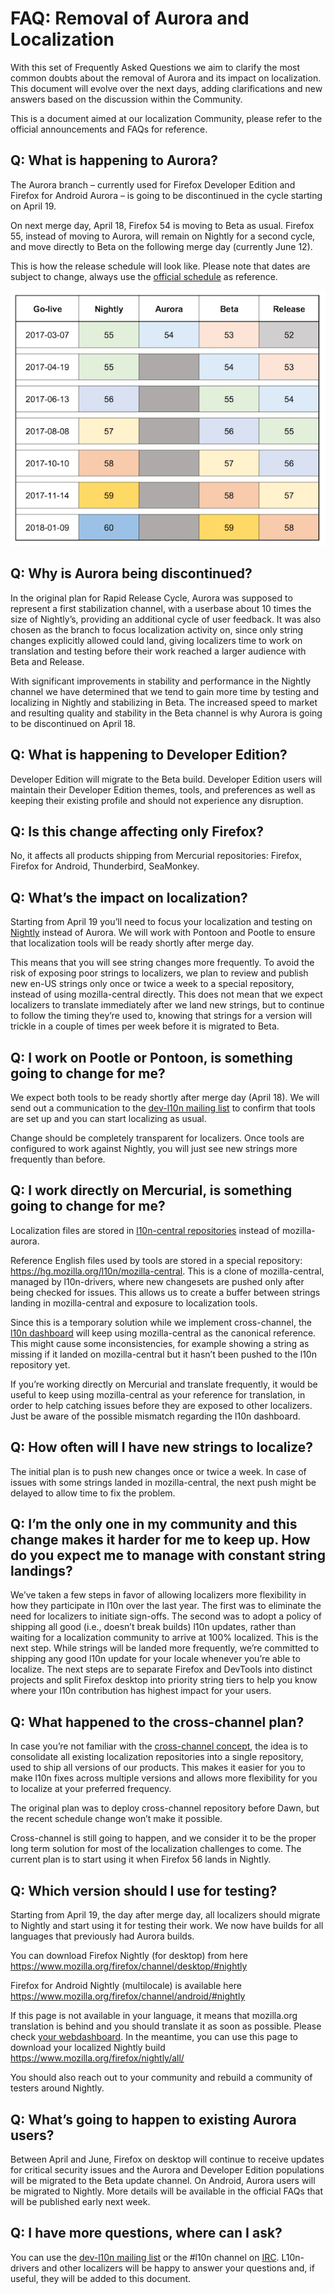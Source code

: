 # FAQ: Removal of Aurora and Localization

With this set of Frequently Asked Questions we aim to clarify the most common doubts about the removal of Aurora and its impact on localization. This document will evolve over the next days, adding clarifications and new answers based on the discussion within the Community.

This is a document aimed at our localization Community, please refer to the official announcements and FAQs for reference.

## Q: What is happening to Aurora?

The Aurora branch – currently used for Firefox Developer Edition and Firefox for Android Aurora – is going to be discontinued in the cycle starting on April 19.

On next merge day, April 18, Firefox 54 is moving to Beta as usual. Firefox 55, instead of moving to Aurora, will remain on Nightly for a second cycle, and move directly to Beta on the following merge day (currently June 12).

This is how the release schedule will look like. Please note that dates are subject to change, always use the [official schedule](https://wiki.mozilla.org/RapidRelease/Calendar) as reference.

![Release schedule](/assets/images/aurora/release_schedule_2017.png)

## Q: Why is Aurora being discontinued?

In the original plan for Rapid Release Cycle, Aurora was supposed to represent a first stabilization channel, with a userbase about 10 times the size of Nightly’s, providing an additional cycle of user feedback. It was also chosen as the branch to focus localization activity on, since only string changes explicitly allowed could land, giving localizers time to work on translation and testing before their work reached a larger audience with Beta and Release.

With significant improvements in stability and performance in the Nightly channel we have determined that we tend to gain more time by testing and localizing in Nightly and stabilizing in Beta. The increased speed to market and resulting quality and stability in the Beta channel is why Aurora is going to be discontinued on April 18.

## Q: What is happening to Developer Edition?

Developer Edition will migrate to the Beta build. Developer Edition users will maintain their Developer Edition themes, tools, and preferences as well as keeping their existing profile and should not experience any disruption.

## Q: Is this change affecting only Firefox?

No, it affects all products shipping from Mercurial repositories: Firefox, Firefox for Android, Thunderbird, SeaMonkey.

## Q: What’s the impact on localization?

Starting from April 19 you’ll need to focus your localization and testing on [Nightly](https://wiki.mozilla.org/Nightly) instead of Aurora. We will work with Pontoon and Pootle to ensure that localization tools will be ready shortly after merge day.

This means that you will see string changes more frequently. To avoid the risk of exposing poor strings to localizers, we plan to review and publish new en-US strings only once or twice a week to a special repository, instead of using mozilla-central directly. This does not mean that we expect localizers to translate immediately after we land new strings, but to continue to follow the timing they’re used to, knowing that strings for a version will trickle in a couple of times per week before it is migrated to Beta.

## Q: I work on Pootle or Pontoon, is something going to change for me?

We expect both tools to be ready shortly after merge day (April 18). We will send out a communication to the [dev-l10n mailing list](https://lists.mozilla.org/listinfo/dev-l10n) to confirm that tools are set up and you can start localizing as usual.

Change should be completely transparent for localizers. Once tools are configured to work against Nightly, you will just see new strings more frequently than before.

## Q: I work directly on Mercurial, is something going to change for me?

Localization files are stored in [l10n-central repositories](https://hg.mozilla.org/l10n-central/) instead of mozilla-aurora.

Reference English files used by tools are stored in a special repository: https://hg.mozilla.org/l10n/mozilla-central. This is a clone of mozilla-central, managed by l10n-drivers, where new changesets are pushed only after being checked for issues.
This allows us to create a buffer between strings landing in mozilla-central and exposure to localization tools.

Since this is a temporary solution while we implement cross-channel, the [l10n dashboard](https://l10n.mozilla.org/) will keep using mozilla-central as the canonical reference. This might cause some inconsistencies, for example showing a string as missing if it landed on mozilla-central but it hasn’t been pushed to the l10n repository yet.

If you’re working directly on Mercurial and translate frequently, it would be useful to keep using mozilla-central as your reference for translation, in order to help catching issues before they are exposed to other localizers. Just be aware of the possible mismatch regarding the l10n dashboard.

## Q: How often will I have new strings to localize?

The initial plan is to push new changes once or twice a week. In case of issues with some strings landed in mozilla-central, the next push might be delayed to allow time to fix the problem.

## Q: I’m the only one in my community and this change makes it harder for me to keep up. How do you expect me to manage with constant string landings?

We’ve taken a few steps in favor of allowing localizers more flexibility in how they participate in l10n over the last year. The first was to eliminate the need for localizers to initiate sign-offs. The second was to adopt a policy of shipping all good (i.e., doesn’t break builds) l10n updates, rather than waiting for a localization community to arrive at 100% localized. This is the next step. While strings will be landed more frequently, we’re committed to shipping any good l10n update for your locale whenever you’re able to localize. The next steps are to separate Firefox and DevTools into distinct projects and split Firefox desktop into priority string tiers to help you know where your l10n contribution has highest impact for your users.

## Q: What happened to the cross-channel plan?

In case you’re not familiar with the [cross-channel concept](https://blog.mozilla.org/l10n/2016/06/17/mozlondon-localization-sessions/), the idea is to consolidate all existing localization repositories into a single repository, used to ship all versions of our products. This makes it easier for you to make l10n fixes across multiple versions and allows more flexibility for you to localize at your preferred frequency.

The original plan was to deploy cross-channel repository before Dawn, but the recent schedule change won’t make it possible.

Cross-channel is still going to happen, and we consider it to be the proper long term solution for most of the localization challenges to come. The current plan is to start using it when Firefox 56 lands in Nightly.

## Q: Which version should I use for testing?

Starting from April 19, the day after merge day, all localizers should migrate to Nightly and start using it for testing their work. We now have builds for all languages that previously had Aurora builds.

You can download Firefox Nightly (for desktop) from here
https://www.mozilla.org/firefox/channel/desktop/#nightly

Firefox for Android Nightly (multilocale) is available here
https://www.mozilla.org/firefox/channel/android/#nightly

If this page is not available in your language, it means that mozilla.org translation is behind and you should translate it as soon as possible. Please check [your webdashboard](https://l10n.mozilla-community.org/webdashboard/). In the meantime, you can use this page to download your localized Nightly build
https://www.mozilla.org/firefox/nightly/all/

You should also reach out to your community and rebuild a community of testers around Nightly.

## Q: What’s going to happen to existing Aurora users?

Between April and June, Firefox on desktop will continue to receive updates for critical security issues and the Aurora and Developer Edition populations will be migrated to the Beta update channel. On Android, Aurora users will be migrated to Nightly. More details will be available in the official FAQs that will be published early next week.

## Q: I have more questions, where can I ask?

You can use the [dev-l10n mailing list](https://lists.mozilla.org/listinfo/dev-l10n) or the #l10n channel on [IRC](https://wiki.mozilla.org/IRC). L10n-drivers and other localizers will be happy to answer your questions and, if useful, they will be added to this document.
